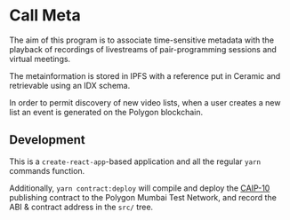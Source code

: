 # Call Meta

The aim of this program is to associate time-sensitive metadata with the playback of recordings of livestreams of pair-programming sessions and virtual meetings.

The metainformation is stored in IPFS with a reference put in Ceramic and retrievable using an IDX schema.

In order to permit discovery of new video lists, when a user creates a new list an event is generated on the Polygon blockchain.

## Development

This is a `create-react-app`-based application and all the regular `yarn` commands function.

Additionally, `yarn contract:deploy` will compile and deploy the [CAIP-10](https://github.com/ChainAgnostic/CAIPs/blob/master/CAIPs/caip-10.md#simple-summary) publishing contract to the Polygon Mumbai Test Network, and record the ABI & contract address in the `src/` tree.